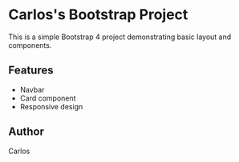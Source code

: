 # Carlos's Bootstrap Project

This is a simple Bootstrap 4 project demonstrating basic layout and components.

## Features

- Navbar
- Card component
- Responsive design

## Author

Carlos
